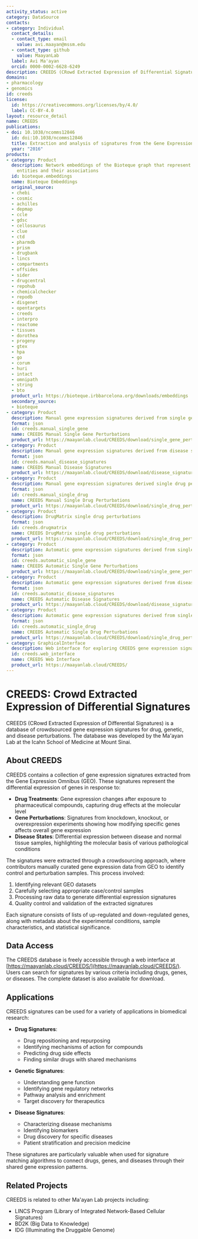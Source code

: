 ```yaml
---
activity_status: active
category: DataSource
contacts:
- category: Individual
  contact_details:
  - contact_type: email
    value: avi.maayan@mssm.edu
  - contact_type: github
    value: MaayanLab
  label: Avi Ma'ayan
  orcid: 0000-0002-6628-6249
description: CREEDS (CRowd Extracted Expression of Differential Signatures) is a database of crowdsourced gene expression signatures for drug, genetic, and disease perturbations.
domains:
- pharmacology
- genomics
id: creeds
license:
  id: https://creativecommons.org/licenses/by/4.0/
  label: CC-BY-4.0
layout: resource_detail
name: CREEDS
publications:
- doi: 10.1038/ncomms12846
  id: doi:10.1038/ncomms12846
  title: Extraction and analysis of signatures from the Gene Expression Omnibus by the crowd
  year: "2016"
products:
- category: Product
  description: Network embeddings of the Bioteque graph that represent biological
    entities and their associations
  id: bioteque.embeddings
  name: Bioteque Embeddings
  original_source:
  - chebi
  - cosmic
  - achilles
  - depmap
  - ccle
  - gdsc
  - cellosaurus
  - clue
  - ctd
  - pharmdb
  - prism
  - drugbank
  - lincs
  - compartments
  - offsides
  - sider
  - drugcentral
  - repohub
  - chemicalchecker
  - repodb
  - disgenet
  - opentargets
  - creeds
  - interpro
  - reactome
  - tissues
  - dorothea
  - progeny
  - gtex
  - hpa
  - go
  - corum
  - huri
  - intact
  - omnipath
  - string
  - bto
  product_url: https://bioteque.irbbarcelona.org/downloads/embeddings
  secondary_source:
  - bioteque
- category: Product
  description: Manual gene expression signatures derived from single gene perturbations
  format: json
  id: creeds.manual_single_gene
  name: CREEDS Manual Single Gene Perturbations
  product_url: https://maayanlab.cloud/CREEDS/download/single_gene_perturbations-v1.0.json
- category: Product
  description: Manual gene expression signatures derived from disease signatures
  format: json
  id: creeds.manual_disease_signatures
  name: CREEDS Manual Disease Signatures
  product_url: https://maayanlab.cloud/CREEDS/download/disease_signatures-v1.0.json
- category: Product
  description: Manual gene expression signatures derived single drug perturbations
  format: json
  id: creeds.manual_single_drug
  name: CREEDS Manual Single Drug Perturbations
  product_url: https://maayanlab.cloud/CREEDS/download/single_drug_perturbations-v1.0.json
- category: Product
  description: DrugMatrix single drug perturbations
  format: json
  id: creeds.drugmatrix
  name: CREEDS DrugMatrix single drug perturbations
  product_url: https://maayanlab.cloud/CREEDS/download/single_drug_perturbations-DM.json
- category: Product
  description: Automatic gene expression signatures derived from single gene perturbations
  format: json
  id: creeds.automatic_single_gene
  name: CREEDS Automatic Single Gene Perturbations
  product_url: https://maayanlab.cloud/CREEDS/download/single_gene_perturbations-p1.0.json
- category: Product
  description: Automatic gene expression signatures derived from disease signatures
  format: json
  id: creeds.automatic_disease_signatures
  name: CREEDS Automatic Disease Signatures
  product_url: https://maayanlab.cloud/CREEDS/download/disease_signatures-p1.0.json
- category: Product
  description: Automatic gene expression signatures derived from single drug perturbations
  format: json
  id: creeds.automatic_single_drug
  name: CREEDS Automatic Single Drug Perturbations
  product_url: https://maayanlab.cloud/CREEDS/download/single_drug_perturbations-p1.0.json
- category: GraphicalInterface
  description: Web interface for exploring CREEDS gene expression signatures
  id: creeds.web_interface
  name: CREEDS Web Interface
  product_url: https://maayanlab.cloud/CREEDS/
---
```

# CREEDS: Crowd Extracted Expression of Differential Signatures

CREEDS (CRowd Extracted Expression of Differential Signatures) is a database of crowdsourced gene expression signatures for drug, genetic, and disease perturbations. The database was developed by the Ma'ayan Lab at the Icahn School of Medicine at Mount Sinai.

## About CREEDS

CREEDS contains a collection of gene expression signatures extracted from the Gene Expression Omnibus (GEO). These signatures represent the differential expression of genes in response to:

- **Drug Treatments**: Gene expression changes after exposure to pharmaceutical compounds, capturing drug effects at the molecular level
- **Gene Perturbations**: Signatures from knockdown, knockout, or overexpression experiments showing how modifying specific genes affects overall gene expression
- **Disease States**: Differential expression between disease and normal tissue samples, highlighting the molecular basis of various pathological conditions

The signatures were extracted through a crowdsourcing approach, where contributors manually curated gene expression data from GEO to identify control and perturbation samples. This process involved:

1. Identifying relevant GEO datasets
2. Carefully selecting appropriate case/control samples
3. Processing raw data to generate differential expression signatures
4. Quality control and validation of the extracted signatures

Each signature consists of lists of up-regulated and down-regulated genes, along with metadata about the experimental conditions, sample characteristics, and statistical significance.

## Data Access

The CREEDS database is freely accessible through a web interface at [https://maayanlab.cloud/CREEDS/](https://maayanlab.cloud/CREEDS/). Users can search for signatures by various criteria including drugs, genes, or diseases. The complete dataset is also available for download.

## Applications

CREEDS signatures can be used for a variety of applications in biomedical research:

- **Drug Signatures**: 
  - Drug repositioning and repurposing
  - Identifying mechanisms of action for compounds
  - Predicting drug side effects
  - Finding similar drugs with shared mechanisms

- **Genetic Signatures**:
  - Understanding gene function
  - Identifying gene regulatory networks
  - Pathway analysis and enrichment
  - Target discovery for therapeutics

- **Disease Signatures**:
  - Characterizing disease mechanisms
  - Identifying biomarkers
  - Drug discovery for specific diseases
  - Patient stratification and precision medicine

These signatures are particularly valuable when used for signature matching algorithms to connect drugs, genes, and diseases through their shared gene expression patterns.

## Related Projects

CREEDS is related to other Ma'ayan Lab projects including:

- LINCS Program (Library of Integrated Network-Based Cellular Signatures)
- BD2K (Big Data to Knowledge)
- IDG (Illuminating the Druggable Genome)